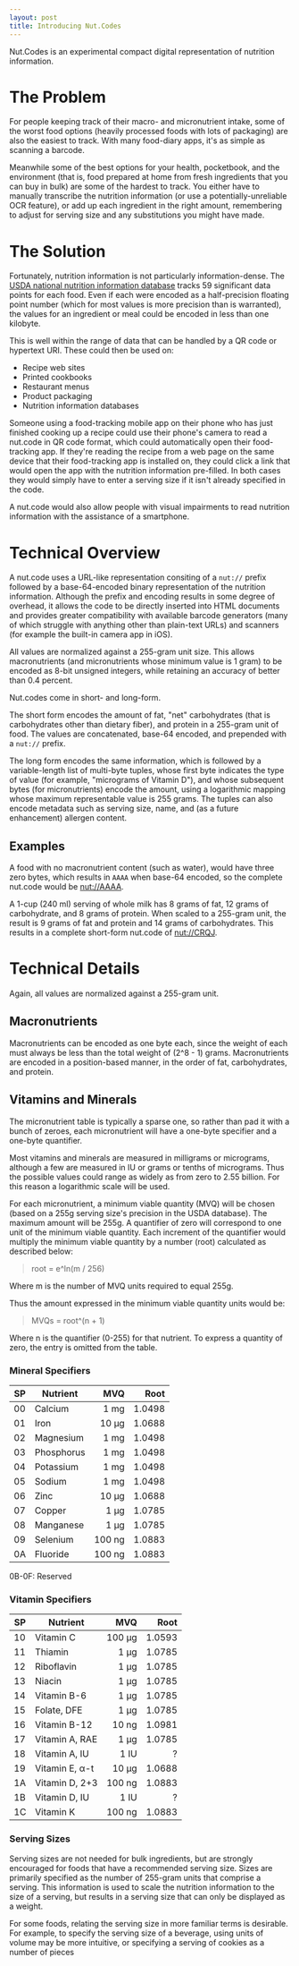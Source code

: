 ```yaml
---
layout: post
title: Introducing Nut.Codes
---
```


Nut.Codes is an experimental compact digital representation of nutrition information. 

# The Problem

For people keeping track of their macro- and micronutrient intake, some of the worst food options (heavily processed foods with lots of packaging) are also the easiest to track. With many food-diary apps, it's as simple as scanning a barcode. 

Meanwhile some of the best options for your health, pocketbook, and the environment (that is, food prepared at home from fresh ingredients that you can buy in bulk) are some of the hardest to track. You either have to manually transcribe the nutrition information (or use a potentially-unreliable OCR feature), or add up each ingredient in the right amount, remembering to adjust for serving size and any substitutions you might have made. 

# The Solution

Fortunately, nutrition information is not particularly information-dense. The [USDA national nutrition information database](https://ndb.nal.usda.gov) tracks 59 significant data points for each food. Even if each were encoded as a half-precision floating point number (which for most values is more precision than is warranted), the values for an ingredient or meal could be encoded in less than one kilobyte. 

This is well within the range of data that can be handled by a QR code or hypertext URI. These could then be used on:

* Recipe web sites
* Printed cookbooks
* Restaurant menus
* Product packaging
* Nutrition information databases

Someone using a food-tracking mobile app on their phone who has just finished cooking up a recipe could use their phone's camera to read a nut.code in QR code format, which could automatically open their food-tracking app. If they're reading the recipe from a web page on the same device that their food-tracking app is installed on, they could click a link that would open the app with the nutrition information pre-filled. In both cases they would simply have to enter a serving size if it isn't already specified in the code. 

A nut.code would also allow people with visual impairments to read nutrition information with the assistance of a smartphone. 

# Technical Overview

A nut.code uses a URL-like representation consiting of a `nut://` prefix followed by a base-64-encoded binary representation of the nutrition information. Although the prefix and encoding results in some degree of overhead, it allows the code to be directly inserted into HTML documents and provides greater compatibility with available barcode generators (many of which struggle with anything other than plain-text URLs) and scanners (for example the built-in camera app in iOS). 

All values are normalized against a 255-gram unit size. This allows macronutrients (and micronutrients whose minimum value is 1 gram) to be encoded as 8-bit unsigned integers, while retaining an accuracy of better than 0.4 percent. 

Nut.codes come in short- and long-form. 

The short form encodes the amount of fat, "net" carbohydrates (that is carbohydrates other than dietary fiber), and protein in a 255-gram unit of food. The values are concatenated, base-64 encoded, and prepended with a `nut://` prefix. 

The long form encodes the same information, which is followed by a variable-length list of multi-byte tuples, whose first byte indicates the type of value (for example, "micrograms of Vitamin D"), and whose subsequent bytes (for micronutrients) encode the amount, using a logarithmic mapping whose maximum representable value is 255 grams. The tuples can also encode metadata such as serving size, name, and (as a future enhancement) allergen content. 

## Examples

A food with no macronutrient content (such as water), would have three zero bytes, which results in `AAAA` when base-64 encoded, so the complete nut.code would be [nut://AAAA](nut://AAAA). 

A 1-cup (240 ml) serving of whole milk has 8 grams of fat, 12 grams of carbohydrate, and 8 grams of protein. When scaled to a 255-gram unit, the result is 9 grams of fat and protein and 14 grams of carbohydrates. This results in a complete short-form nut.code of [nut://CRQJ](nut://CRQJ). 

# Technical Details

Again, all values are normalized against a 255-gram unit. 

## Macronutrients

Macronutrients can be encoded as one byte each, since the weight of each must always be less than the total weight of (2^8 - 1) grams. Macronutrients are encoded in a position-based manner, in the order of fat, carbohydrates, and protein. 

## Vitamins and Minerals

The micronutrient table is typically a sparse one, so rather than pad it with a bunch of zeroes, each micronutrient will have a one-byte specifier and a one-byte quantifier. 

Most vitamins and minerals are measured in milligrams or micrograms, although a few are measured in IU or grams or tenths of micrograms. Thus the possible values could range as widely as from zero to 2.55 billion. For this reason a logarithmic scale will be used.

For each micronutrient, a minimum viable quantity (MVQ) will be chosen (based on a 255g serving size's precision in the USDA database). The maximum amount will be 255g. A quantifier of zero will correspond to one unit of the minimum viable quantity. Each increment of the quantifier would multiply the minimum viable quantity by a number (root) calculated as described below:

> root = e^ln(m / 256)

Where m is the number of MVQ units required to equal 255g.

Thus the amount expressed in the minimum viable quantity units would be:

> MVQs = root^(n + 1)

Where n is the quantifier (0-255) for that nutrient. To express a quantity of zero, the entry is omitted from the table. 

### Mineral Specifiers

| SP | Nutrient       | MVQ    | Root   |
| --- | -------------- | ------:| ------:|
| 00 | Calcium        |   1 mg | 1.0498 |
| 01 | Iron           |  10 µg | 1.0688 |
| 02 | Magnesium      |   1 mg | 1.0498 |
| 03 | Phosphorus     |   1 mg | 1.0498 |
| 04 | Potassium      |   1 mg | 1.0498 |
| 05 | Sodium         |   1 mg | 1.0498 |
| 06 | Zinc           |  10 µg | 1.0688 |
| 07 | Copper         |   1 µg | 1.0785 |
| 08 | Manganese      |   1 µg | 1.0785 |
| 09 | Selenium       | 100 ng | 1.0883 |
| 0A | Fluoride       | 100 ng | 1.0883 |

0B-0F: Reserved

### Vitamin Specifiers

| SP | Nutrient       | MVQ    | Root   |
| --- | -------------- | ------:| ------:|
| 10 | Vitamin C      | 100 µg | 1.0593 |
| 11 | Thiamin        |   1 µg | 1.0785 |
| 12 | Riboflavin     |   1 µg | 1.0785 |
| 13 | Niacin         |   1 µg | 1.0785 |
| 14 | Vitamin B-6    |   1 µg | 1.0785 |
| 15 | Folate, DFE    |   1 µg | 1.0785 |
| 16 | Vitamin B-12   |  10 ng | 1.0981 |
| 17 | Vitamin A, RAE |   1 µg | 1.0785 |
| 18 | Vitamin A, IU  |   1 IU |    ?   |
| 19 | Vitamin E, α-t |  10 µg | 1.0688 |
| 1A | Vitamin D, 2+3 | 100 ng | 1.0883 |
| 1B | Vitamin D, IU  |   1 IU |    ?   |
| 1C | Vitamin K      | 100 ng | 1.0883 |

### Serving Sizes

Serving sizes are not needed for bulk ingredients, but are strongly encouraged for foods that have a recommended serving size. Sizes are primarily specified as the number of 255-gram units that comprise a serving. This information is used to scale the nutrition information to the size of a serving, but results in a serving size that can only be displayed as a weight. 

For some foods, relating the serving size in more familiar terms is desirable. For example, to specify the serving size of a beverage, using units of volume may be more intuitive, or specifying a serving of cookies as a number of pieces 


